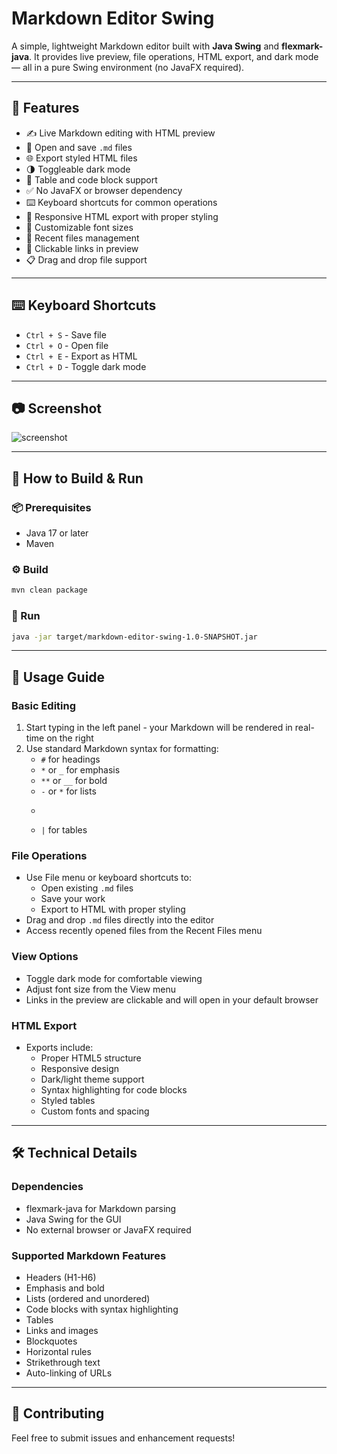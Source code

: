 # Markdown Editor Swing

A simple, lightweight Markdown editor built with **Java Swing** and **flexmark-java**. It provides live preview, file operations, HTML export, and dark mode — all in a pure Swing environment (no JavaFX required).

---

## 🚀 Features

- ✍️ Live Markdown editing with HTML preview
- 💾 Open and save `.md` files
- 🌐 Export styled HTML files
- 🌗 Toggleable dark mode
- 🧾 Table and code block support
- ✅ No JavaFX or browser dependency
- ⌨️ Keyboard shortcuts for common operations
- 📱 Responsive HTML export with proper styling
- 🎨 Customizable font sizes
- 📂 Recent files management
- 🔗 Clickable links in preview
- 📋 Drag and drop file support

---

## ⌨️ Keyboard Shortcuts

- `Ctrl + S` - Save file
- `Ctrl + O` - Open file
- `Ctrl + E` - Export as HTML
- `Ctrl + D` - Toggle dark mode

---

## 📷 Screenshot

![screenshot](screenshot.png)

---

## 🔧 How to Build & Run

### 📦 Prerequisites

- Java 17 or later
- Maven

### ⚙️ Build

```bash
mvn clean package
```

### 🚀 Run

```bash
java -jar target/markdown-editor-swing-1.0-SNAPSHOT.jar
```

---

## 📝 Usage Guide

### Basic Editing
1. Start typing in the left panel - your Markdown will be rendered in real-time on the right
2. Use standard Markdown syntax for formatting:
   - `#` for headings
   - `*` or `_` for emphasis
   - `**` or `__` for bold
   - `-` or `*` for lists
   - ``` for code blocks
   - `|` for tables

### File Operations
- Use File menu or keyboard shortcuts to:
  - Open existing `.md` files
  - Save your work
  - Export to HTML with proper styling
- Drag and drop `.md` files directly into the editor
- Access recently opened files from the Recent Files menu

### View Options
- Toggle dark mode for comfortable viewing
- Adjust font size from the View menu
- Links in the preview are clickable and will open in your default browser

### HTML Export
- Exports include:
  - Proper HTML5 structure
  - Responsive design
  - Dark/light theme support
  - Syntax highlighting for code blocks
  - Styled tables
  - Custom fonts and spacing

---

## 🛠️ Technical Details

### Dependencies
- flexmark-java for Markdown parsing
- Java Swing for the GUI
- No external browser or JavaFX required

### Supported Markdown Features
- Headers (H1-H6)
- Emphasis and bold
- Lists (ordered and unordered)
- Code blocks with syntax highlighting
- Tables
- Links and images
- Blockquotes
- Horizontal rules
- Strikethrough text
- Auto-linking of URLs

---

## 🤝 Contributing

Feel free to submit issues and enhancement requests!